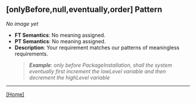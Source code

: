 ## [onlyBefore,null,eventually,order] Pattern
_No image yet_
 * **FT Semantics**: No meaning assigned.
 * **PT Semantics**: No meaning assigned.
 * **Description**: Your requirement matches our patterns of meaningless requirements.
   > **_Example_**: _only before PackageInstallation,   shall the system  eventually first  increment the lowLevel variable and then  decrement the highLevel variable_   
***
[[Home]](../semantics.md)